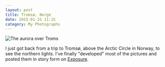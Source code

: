 ```yaml
---
layout: post
title: Tromsø, Norge
date: 2015-01-31 11:15
category: My Photographs
---
```


![The aurora over Troms](http://raritet-blog.s3.amazonaws.com/img/20150121-DSCF0519.jpg)

I just got back from a trip to Tromsø, above the Arctic Circle in Norway, to see the northern lights. I've finally "developed" most of the pictures and posted them in story form on [Exposure](https://andyoliver.exposure.co/troms-norge).
